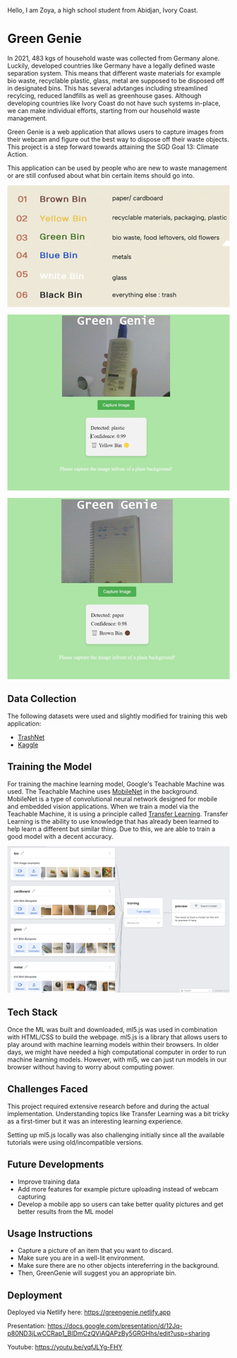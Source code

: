 Hello, I am Zoya, a high school student from Abidjan, Ivory Coast.

# Green Genie

In 2021, 483 kgs of household waste was collected from Germany alone. Luckily, developed countries like Germany have a legally defined waste separation system. This means that different waste materials for example bio waste, recyclable plastic, glass, metal are supposed to be disposed off in designated bins. This has several advtanges including streamlined recylcing, reduced landfills as well as greenhouse gases. Although developing countries like Ivory Coast do not have such systems in-place, we can make individual efforts, starting from our household waste management. 

Green Genie is a web application that allows users to capture images from their webcam and figure out the best way to dispose off their waste objects. This project is a step forward towards attaining the SGD Goal 13: Climate Action. 

This application can be used by people who are new to waste management or are still confused about what bin certain items should go into. 

![one](images/one.png)

![three](images/three.jpeg)

![four](images/four.jpeg)

## Data Collection

The following datasets were used and slightly modified for training this web application: 

* [TrashNet](https://huggingface.co/datasets/garythung/trashnet)
* [Kaggle](https://www.kaggle.com/datasets/angelikasita/waste-images?resource=download) 


## Training the Model

For training the machine learning model, Google's Teachable Machine was used. The Teachable Machine uses [MobileNet](https://arxiv.org/abs/1704.04861) in the background. MobileNet is a type of convolutional neural network designed for mobile and embedded vision applications. When we train a model via the Teachable Machine, it is using a principle called [Transfer Learning](https://datascientest.com/en/transfer-learning-what-is-it). Transfer Learning is the ability to use knowledge that has already been learned to help learn a different but similar thing. Due to this, we are able to train a good model with a decent accuracy.

![two](images/two.png)

## Tech Stack

Once the ML was built and downloaded, ml5.js was used in combination with HTML/CSS to build the webpage. ml5.js is a library that allows users to play around with machine learning models within their browsers. In older days, we might have needed a high computational computer in order to run machine learning models. However, with ml5, we can just run models in our browser without having to worry about computing power. 

## Challenges Faced

This project required extensive research before and during the actual implementation. Understanding topics like Transfer Learning was a bit tricky as a first-timer but it was an interesting learning experience. 

Setting up ml5.js locally was also challenging initially since all the available tutorials were using old/incompatible versions.

## Future Developments 

* Improve training data
* Add more features for example picture uploading instead of webcam capturing
* Develop a mobile app so users can take better quality pictures and get better results from the ML model

## Usage Instructions

* Capture a picture of an item that you want to discard.
* Make sure you are in a well-lit environment.
* Make sure there are no other objects intereferring in the background.
* Then, GreenGenie will suggest you an appropriate bin. 

## Deployment

Deployed via Netlify here: https://greengenie.netlify.app

Presentation: https://docs.google.com/presentation/d/12Jq-p80ND3jLwCCRap1_BIDmCzQViAQAPzBy5GRGHhs/edit?usp=sharing

Youtube: https://youtu.be/yqfJLYg-FHY
